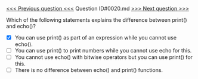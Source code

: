 [<<< Previous question <<<](0019.md)  Question ID#0020.md  [>>> Next question >>>](0021.md) 

Which of the following statements explains the difference between print() and echo()?



- [x] You can use print() as part of an expression while you cannot use echo().
- [ ] You can use print() to print numbers while you cannot use echo for this.
- [ ] You cannot use echo() with bitwise operators but you can use print() for this.
- [ ] There is no difference between echo() and print() functions.

